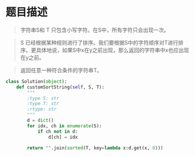# 题目描述
> 字符串S和 T 只包含小写字符。在S中，所有字符只会出现一次。
  
> S 已经根据某种规则进行了排序。我们要根据S中的字符顺序对T进行排序。更具体地说，如果S中x在y之前出现，那么返回的字符串中x也应出现在y之前。
  
> 返回任意一种符合条件的字符串T。

```python
class Solution(object):
    def customSortString(self, S, T):
        """
        :type S: str
        :type T: str
        :rtype: str
        """
        d = dict()
        for idx, ch in enumerate(S):
            if ch not in d:
                d[ch] = idx
        
        return "".join(sorted(T, key=lambda x:d.get(x, 0)))
```